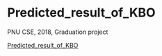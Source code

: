 # Predicted_result_of_KBO
PNU CSE, 2018, Graduation project

[Predicted_result_of_KBO](https://github.com/201324504/Predicted_result_of_KBO)
